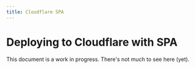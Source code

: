 ```yaml
---
title: Cloudflare SPA
---
```


# Deploying to Cloudflare with SPA

<docs-warning>
  This document is a work in progress. There's not much to see here (yet).
</docs-warning>
